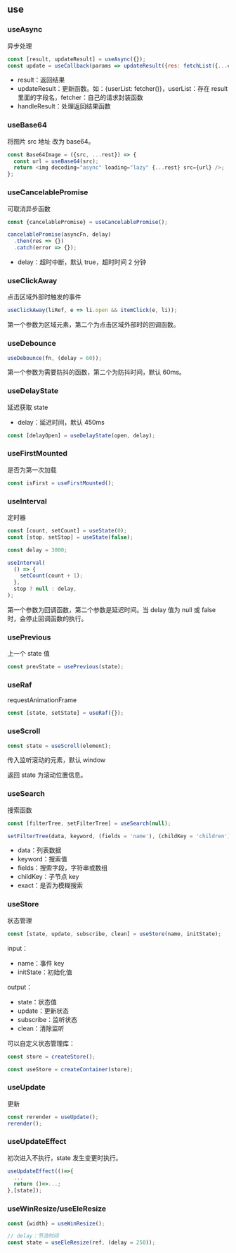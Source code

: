## use

### useAsync

异步处理

```javascript
const [result, updateResult] = useAsync({});
const update = useCallback(params => updateResult({res: fetchList({...commonParams, ...params})}, handleResult), []);
```

- result：返回结果
- updateResult：更新函数。如：{userList: fetcher()}，userList：存在 result 里面的字段名，fetcher：自己的请求封装函数
- handleResult：处理返回结果函数

### useBase64

将图片 src 地址 改为 base64。

```javascript
const Base64Image = ({src, ...rest}) => {
  const url = useBase64(src);
  return <img decoding="async" loading="lazy" {...rest} src={url} />;
};
```

### useCancelablePromise

可取消异步函数

```javascript
const {cancelablePromise} = useCancelablePromise();

cancelablePromise(asyncFn, delay)
  .then(res => {})
  .catch(error => {});
```

- delay：超时中断，默认 true，超时时间 2 分钟

### useClickAway

点击区域外部时触发的事件

```javascript
useClickAway(liRef, e => li.open && itemClick(e, li));
```

第一个参数为区域元素，第二个为点击区域外部时的回调函数。

### useDebounce

```javascript
useDebounce(fn, (delay = 60));
```

第一个参数为需要防抖的函数，第二个为防抖时间，默认 60ms。

### useDelayState

延迟获取 state

- delay：延迟时间，默认 450ms

```javascript
const [delayOpen] = useDelayState(open, delay);
```

### useFirstMounted

是否为第一次加载

```javascript
const isFirst = useFirstMounted();
```

### useInterval

定时器

```javascript
const [count, setCount] = useState(0);
const [stop, setStop] = useState(false);

const delay = 3000;

useInterval(
  () => {
    setCount(count + 1);
  },
  stop ? null : delay,
);
```

第一个参数为回调函数，第二个参数是延迟时间。当 delay 值为 null 或 false 时，会停止回调函数的执行。

### usePrevious

上一个 state 值

```javascript
const prevState = usePrevious(state);
```

### useRaf

requestAnimationFrame

```javascript
const [state, setState] = useRaf({});
```

### useScroll

```javascript
const state = useScroll(element);
```

传入监听滚动的元素，默认 window

返回 state 为滚动位置信息。

### useSearch

搜索函数

```javascript
const [filterTree, setFilterTree] = useSearch(null);

setFilterTree(data, keyword, (fields = 'name'), (childKey = 'children'), (exact = false));
```

- data：列表数据
- keyword：搜索值
- fields：搜索字段，字符串或数组
- childKey：子节点 key
- exact：是否为模糊搜索

### useStore

状态管理

```javascript
const [state, update, subscribe, clean] = useStore(name, initState);
```

input：

- name：事件 key
- initState：初始化值

output：

- state：状态值
- update：更新状态
- subscribe：监听状态
- clean：清除监听

可以自定义状态管理库：

```javascript
const store = createStore();

const useStore = createContainer(store);
```

### useUpdate

更新

```javascript
const rerender = useUpdate();
rerender();
```

### useUpdateEffect

初次进入不执行，state 发生变更时执行。

```javascript
useUpdateEffect(()=>{
  ...
  return ()=>...;
},[state]);

```

### useWinResize/useEleResize

```javascript
const {width} = useWinResize();

// delay：节流时间
const state = useEleResize(ref, (delay = 250));
```
